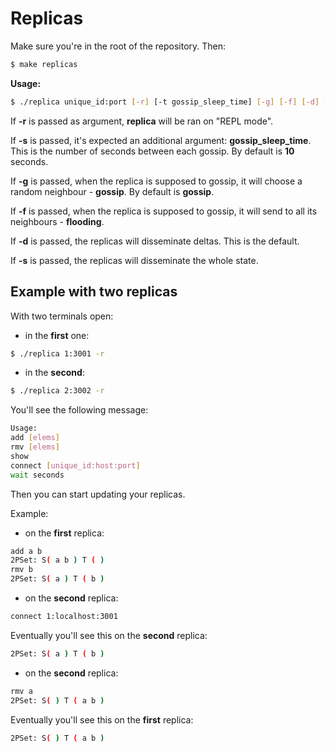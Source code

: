 # Replicas

Make sure you're in the root of the repository. Then:

```bash
$ make replicas
```

__Usage:__ 
```bash
$ ./replica unique_id:port [-r] [-t gossip_sleep_time] [-g] [-f] [-d] [-s]
```

If __-r__ is passed as argument, __replica__ will be ran on "REPL mode".

If __-s__ is passed, it's expected an additional argument: __gossip_sleep_time__. This is the number of seconds between each gossip. By default is __10__ seconds.

If __-g__ is passed, when the replica is supposed to gossip, it will choose a random neighbour - __gossip__. By default is __gossip__.

If __-f__ is passed, when the replica is supposed to gossip, it will send to all its neighbours - __flooding__.

If __-d__ is passed, the replicas will disseminate deltas. This is the default.

If __-s__ is passed, the replicas will disseminate the whole state.


## Example with two replicas

With two terminals open:

- in the __first__ one:

```bash
$ ./replica 1:3001 -r
```

- in the __second__:

```bash
$ ./replica 2:3002 -r
```

You'll see the following message:
```bash
Usage:
add [elems]
rmv [elems]
show
connect [unique_id:host:port]
wait seconds
```

Then you can start updating your replicas.

Example:

- on the __first__ replica:

```bash
add a b
2PSet: S( a b ) T ( )
rmv b
2PSet: S( a ) T ( b )
```

- on the __second__ replica:

```bash
connect 1:localhost:3001
```

Eventually you'll see this on the __second__ replica:
```bash
2PSet: S( a ) T ( b )
```

- on the __second__ replica:
```bash
rmv a
2PSet: S( ) T ( a b )
```

Eventually you'll see this on the __first__ replica:
```bash
2PSet: S( ) T ( a b )
```

